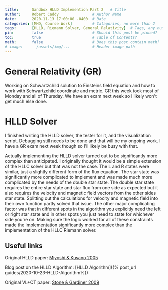 ```yaml
---
title:      Sandbox HLLD Implemention Part 2   # Title
author:     Robert Caddy               # Author Name
date:       2020-11-13 17:00:00 -0400  # Date
categories: [MHD, Course Work]         # Catagories, no more than 2
tags:       [HLLD, Riemann Solver, General Relativity]  # Tags, any number
pin:        false                      # Should this post be pinned?
toc:        true                       # Table of Contents?
math:       false                      # Does this post contain math?
# image:      /assets/img/...          # Header image path
---
```



# General Relativity (GR)
Working on Schwartzchild solution to Einsteins field equation and how to work with
Schwartzchild coordinate and metric. GR this week took most of Monday and all of
Thursday. We have an exam next week so I likely won't get much else done.

# HLLD Solver
I finished writing the HLLD solver, the tester for it, and the visualization
script. Debugging still needs to be done and that will be my ongoing work. I
have a GR exam next week though so I'll likely be busy with that.

Actually implementing the HLLD solver turned out to be significantly more
complex than anticipated. I originally thought it would be a simple extension of
the HLLC solver but that was not the case. The L and R states were similar, just
a slightly different form of the flux equation. The star state was significantly
more complicated to implement and was made much more complicated by the needs of
the double star state. The double star state requires the entire star state and
star flux from one side as expected but it also requires the velocity and
magnetic field vectors from the other sides star state. Splitting out the
calculations for velocity and magnetic field into their own function partly
solved that issue. The other major complicating factor was that in different
spots in the algorithm you explicitly need the left or right star state and in
other spots you just need to state for whichever side you're on. Making sure the
logic worked for all of these constraints made the implementation significantly
more complex than the implementation of the HLLC Riemann solver.


## Useful links
Original HLLD paper: [Miyoshi & Kusano 2005](https://www.sciencedirect.com/science/article/pii/S0021999105001142?via%3Dihub)

Blog post on the HLLD Algorithm: [HLLD Algorithm]({% post_url guides/2020-10-23-HLLD-Algorithm%})

Original VL+CT paper: [Stone & Gardiner 2009](https://www.sciencedirect.com/science/article/abs/pii/S1384107608000754?via%3Dihub)
